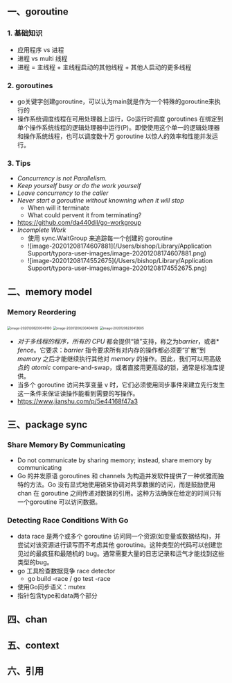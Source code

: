 ## 一、goroutine

### 1. 基础知识

- 应用程序 vs 进程
- 进程 vs multi 线程
- 进程 = 主线程 + 主线程启动的其他线程 + 其他人启动的更多线程

### 2. goroutines

- go关键字创建goroutine，可以认为main就是作为一个特殊的goroutine来执行的
- 操作系统调度线程在可用处理器上运行，Go运行时调度 goroutines 在绑定到单个操作系统线程的逻辑处理器中运行(P)。即使使用这个单一的逻辑处理器和操作系统线程，也可以调度数十万 goroutine 以惊人的效率和性能并发运行。

### 3. Tips

- *Concurrency is not Parallelism.*
- *Keep yourself busy or do the work yourself*
- *Leave concurrency to the caller*
- *Never start a goroutine without* *knowning* *when it will stop*
  - When will it terminate
  - What could pervent it from terminating?
- https://github.com/da440dil/go-workgroup
- *Incomplete Work*
  - 使用 sync.WaitGroup 来追踪每一个创建的 goroutine
  - ![image-20201208174607881](/Users/bishop/Library/Application Support/typora-user-images/image-20201208174607881.png)
  - ![image-20201208174552675](/Users/bishop/Library/Application Support/typora-user-images/image-20201208174552675.png)

## 二、memory model

### Memory Reordering

<img src="/Users/bishop/Library/Application Support/typora-user-images/image-20201208230349193.png" alt="image-20201208230349193" style="zoom:50%;" />

<img src="/Users/bishop/Library/Application Support/typora-user-images/image-20201208230404856.png" alt="image-20201208230404856" style="zoom:50%;" />

<img src="/Users/bishop/Library/Application Support/typora-user-images/image-20201208230413605.png" alt="image-20201208230413605" style="zoom:50%;" />

- *对于多线程的程序，所有的* *CPU* 都会提供“锁”支持，称之为*barrier*，或者* *fence*。它要求：*barrier* 指令要求所有对内存的操作都必须要“扩散”到 *memory* 之后才能继续执行其他对 *memory* 的操作。因此，我们可以用高级点的 *atomic* compare-and-swap，或者直接用更高级的锁，通常是标准库提供。
- 当多个 goroutine 访问共享变量 v 时，它们必须使用同步事件来建立先行发生这一条件来保证读操作能看到需要的写操作。 
- https://www.jianshu.com/p/5e44168f47a3

## 三、package sync

### Share Memory By Communicating

- Do not communicate by sharing memory; instead, share memory by communicating
- Go 的并发原语 goroutines 和 channels 为构造并发软件提供了一种优雅而独特的方法。Go 没有显式地使用锁来协调对共享数据的访问，而是鼓励使用 chan 在 goroutine 之间传递对数据的引用。这种方法确保在给定的时间只有一个goroutine 可以访问数据。

### Detecting Race Conditions With Go

- data race 是两个或多个 goroutine 访问同一个资源(如变量或数据结构)，并尝试对该资源进行读写而不考虑其他 goroutine。这种类型的代码可以创建您见过的最疯狂和最随机的 bug。通常需要大量的日志记录和运气才能找到这些类型的bug。
- go 工具检查数据竞争 race detector 
  - go build -race  /  go test -race
- 使用Go同步语义：mutex
- 指针包含type和data两个部分

## 四、chan

## 五、context

## 六、引用

